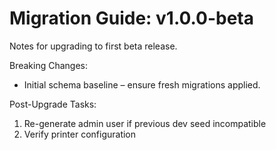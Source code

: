 # Migration Guide: v1.0.0-beta

Notes for upgrading to first beta release.

Breaking Changes:
- Initial schema baseline – ensure fresh migrations applied.

Post-Upgrade Tasks:
1. Re-generate admin user if previous dev seed incompatible
2. Verify printer configuration
